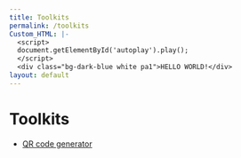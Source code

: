 ```yaml
---
title: Toolkits
permalink: /toolkits
Custom_HTML: |-
  <script>
  document.getElementById('autoplay').play();
  </script>
  <div class="bg-dark-blue white pa1">HELLO WORLD!</div>
layout: default
---
```

# Toolkits

* [Q﻿R code generator](/qr)